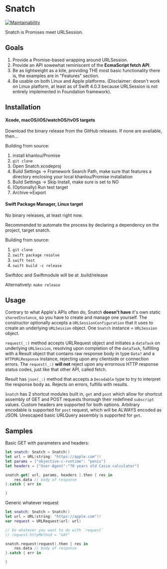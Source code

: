 # Snatch

[![Maintainability](https://api.codeclimate.com/v1/badges/f56175a9f2d027469773/maintainability)](https://codeclimate.com/github/isaac-weisberg/snatch/maintainability)

Snatch is Promises meet URLSession.


## Goals

1. Provide a Promise-based wrapping around URLSession.
2. Provide an API sowewhat reminiscent of the __EcmaScript fetch API__. 
3. Be as lightweight as a kite, providing THE most basic functionality there is, the examples are in "Features" section.
4. Be usable on both Linux and Apple platforms. (Disclaimer: doesn't work on Linux platform, at least as of Swift 4.0.3 because URLSession is not entirely implemented in Foundation framework).

## Installation

#### Xcode, macOS/iOS/watchOS/tvOS targets

Download the binary release from the GitHub releases. If none are available, then...

Building from source:
1. install khanlou/Promise
2. `git clone`
3. Open Snatch.xcodeproj
4. Build Settings -> Framework Search Path, make sure that features a directory enclosing your local khanlou/Promise installation
5. Build Settings -> Skip Install, make sure is set to NO
6. (Optionally) Run test target 
7. Archive->Export

#### Swift Package Manager, Linux target

No binary releases, at least right now.

Recommended to automate the process by declaring a dependency on the project, target snatch.

Building from source:
1. `git clone`
2. `swift package resolve`
3. `swift test`
4. `swift build -c release`

Swiftdoc and Swiftmodule will be at .build/release

Alternatively: `make release`

## Usage

Contrary to what Apple's APIs often do, Snatch __doesn't have__ it's own static `sharedInstance`, so you have to create and manage one yourself. The constructor optionally accepts a `URLSessionConfiguration` that it uses to create an underlying `URLSession` object. One `Snatch` instance = `URLSession` object.

`request(_:)` method accepts URLRequest object and initiates a `dataTask` on underlying `URLSession`, resolving upon completion of the `dataTask`, fulfilling with a Result object that contains raw response body in type `Data?` and a `HTTPURLResponse` instance, rejecting upon any clientside or connection errors. The `request(_:)` __will not__ reject upon any errornous HTTP response status codes, just like that other API, called fetch.

Result has `json(_:)` method that accepts a `Decodable` type to try to interpret the response body as. Rejects on errors, fulfills with results.

`Snatch` has 2 shortcut modules built in, `get` and `post` which allow for shortcut assembly of GET and POST requests thorough their redefined `subscript` values. Custom headers are supported for both options. Arbitrary encodable is supported for `post` request, which will be ALWAYS encoded as JSON. Unescaped basic URLQuery assembly is supported for `get`.

## Samples

Basic GET with parameters and headers:
```swift
let snatch: Snatch = Snatch()
let url = URL(string: "https://apple.com")!
let params = ["objective-c-runtime": "penis"]
let headers = ["User-Agent":"70 years old Casio calculator"]

snatch.get[ url, params, headers ].then { res in
    res.data // body of response
}.catch { err in

}
```

Generic whatever request
```swift
let snatch: Snatch = Snatch()
let url = URL(string: "https://apple.com")!
var request = URLRequest(url: url)

// Do whatever you want to do with `request`
// request.httpMethod = "GAY"

snatch.request(request).then { res in
    res.data // body of response
}.catch { err in

}
```